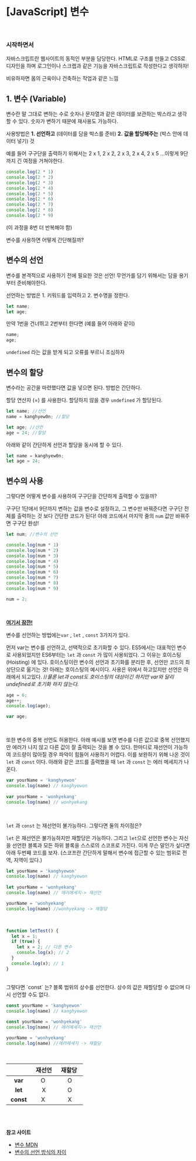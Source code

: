 <br/>

# [JavaScript] 변수

<br/>

### 시작하면서

자바스크립트란 웹사이트의 동적인 부분을 담당한다. HTML로 구조를 만들고 CSS로 디자인을 하며 로그인이나 스크랩과 같은 기능을 자바스크립트로 작성한다고 생각하자!

비유하자면 몸의 근육이나 건축하는 작업과 같은 느낌



## 1. 변수 (Variable)

변수란 말 그대로 변하는 수로 숫자나 문자열과 같은 데이터를 보관하는 박스라고 생각할 수 있다. 숫자가 변하기 때문에 재사용도 가능하다.

사용방법은 **1. 선언하고** (데이터를 담을 박스를 준비)   **2.** **값을 할당해주는** (박스 안에 데이터 넣기) 것

예를 들어 구구단을 출력하기 위해서는 2 x 1, 2 x 2, 2 x 3, 2 x 4, 2 x 5 ...이렇게 9단까지 긴 여정을 거쳐야한다.

```js
console.log(2 * 1) 
console.log(2 * 2)
console.log(2 * 3) 
console.log(2 * 4) 
console.log(2 * 5)
console.log(2 * 6) 
console.log(2 * 7) 
console.log(2 * 8)
console.log(2 * 9) 
```

(이 과정을 8번 더 반복해야 함)

변수를 사용하면 어떻게 간단해질까?

 

## 변수의 선언

변수를 본격적으로 사용하기 전에 필요한 것은 선언! 무언가를 담기 위해서는 담을 용기부터 준비해야한다.

선언하는 방법은 1. 키워드를 입력하고  2. 변수명을 정한다.

```js
let name;
let age;
```

만약 1번을 건너뛰고 2번부터 한다면 (예를 들어 아래와 같이)

```js
name;
age;
```

`undefined` 라는 값을 받게 되고 오류를 부르니 조심하자



## 변수의 할당

변수라는 공간을 마련했다면 값을 넣으면 된다. 방법은 간단하다.

할당 연산자 (=) 를 사용한다. 할당하지 않을 경우 `undefined` 가 할당된다.

```js
let name; //선언
name = kanghyew0n; //할당

let age; //선언
age = 24; //할당
```

아래와 같이 간단하게 선언과 할당을 동시에 할 수 있다.

```js
let name = kanghyew0n;
let age = 24;
```



## 변수의 사용 

그렇다면 어떻게 변수를 사용하여 구구단을 간단하게 출력할 수 있을까?

구구단 1단에서 9단까지 변하는 값을 변수로 설정하고, 그 변수만 바꿔준다면 구구단 전체를 출력하는 것 보다 간단한 코드가 된다! 아래 코드에서 마지막 줄의 `num`  값만 바꿔주면 구구단 완성!

```js
let num; //변수의 선언 

console.log(num * 1) 
console.log(num * 2)
console.log(num * 3) 
console.log(num * 4) 
console.log(num * 5)
console.log(num * 6) 
console.log(num * 7) 
console.log(num * 8)
console.log(num * 9) 

num = 2;
```
<br/>

**<u>여기서 잠깐!</u>**

변수를 선언하는 방법에는`var` , `let` , `const`   3가지가 있다.  

먼저 var는 변수를 선언하고, 선택적으로 초기화할 수 있다. ES5에서는 대표적인 변수로 사용되었지만 ES6부터는 `let` 과 `const` 가 많이 사용되었다. 그 이유는 호이스팅(Hoisting) 에 있다. 호이스팅이란 변수의 선언과 초기화를 분리한 후, 선언만 코드의 최상단으로 옮기는 것! 아래는 호이스팅의 예시이다. 사용은 위에서 하고있지만 선언은 아래에서 되고있다.   //*물론 let과 const도 호이스팅의 대상이긴 하지만 var와 달리 undefined로 초기화 하지 않는다.* 

```js
age = 6;
age++;
console.log(age);

var age;
```
<br/>

또한 변수의 중복 선언도 허용한다. 아래 예시를 보면 변수를 다른 값으로 중복 선언했지만 에러가 나지 않고 다른 값이 잘 출력되는 것을 볼 수 있다. 한마디로 재선언이 가능하여 코드량이 많아질 경우 파악이 힘들어 사용하기 어렵다. 이를 보완하기 위해 나온 것이 `let` 과 `const` 이다. 아래와 같은 코드를 출력했을 때 `let` 과 `const` 는 에러 메세지가 나온다. 

```js
var yourName = 'kanghyewon'
console.log(name) // kanghyewon
    
var yourName = 'wonhyekang'
console.log(name) // wonhyekang
```

<br/>

`let` 과 `const` 는 재선언이 불가능하다. 그렇다면 둘의 차이점은?

`let` 은 재선언은 불가능하지만 재할당은 가능하다. 그리고 `let`으로 선언한 변수는 자신을 선언한 블록과 모든 하위 블록을 스스로의 스코프로 가진다. 이게 무슨 말인가 싶다면 아래 두번째 코드를 보자. (스코프란 간단하게 말해서 변수에 접근할 수 있는 범위로 전역, 지역이 있다.)

```js
let yourName = 'kanghyewon'
console.log(name) // kanghyewon
    
let yourName = 'wonhyekang'
console.log(name) // 에러메세지-> 재선언 

yourName = 'wonhyekang'
console.log(name) //wonhyekang -> 재할당 
```
<br/>

```js
function letTest() {
  let x = 1;
  if (true) {
    let x = 2; // 다른 변수
    console.log(x); // 2
  }
  console.log(x); // 1
}
```


<br/>
그렇다면 `const` 는? 블록 범위의 상수를 선언한다. 상수의 값은 재할당할 수 없으며 다시 선언할 수도 없다. 


```js
const yourName = 'kanghyewon'
console.log(name) // kanghyewon
    
const yourName = 'wonhyekang'
console.log(name) // 에러메세지-> 재선언 

yourName = 'wonhyekang'
console.log(name) //에러메세지 -> 재할당 
```
<br/>


|         &nbsp;&nbsp;            |     &nbsp;재선언&nbsp;     |     &nbsp;재할당 &nbsp;    |
| :-----------------------------: | :-----------------------: | :-----------------------: |
|  &nbsp;**var**&nbsp;            |       &nbsp;O &nbsp;      |      &nbsp; O  &nbsp;     |
|  &nbsp;**let**&nbsp;            |      &nbsp; X &nbsp;      |      &nbsp; O &nbsp;      |
| &nbsp;**const**&nbsp;           |       &nbsp;X &nbsp;      |     &nbsp;  X  &nbsp;     |

<br/>
<br/>

**참고 사이트** 

- [변수 MDN](https://developer.mozilla.org/ko/docs/Learn/JavaScript/First_steps/Variables) 
- [변수의 선언 방식의 차이](https://velog.io/@bathingape/JavaScript-var-let-const-%EC%B0%A8%EC%9D%B4%EC%A0%90) 


<br/>
<br/>



